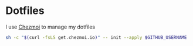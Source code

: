 # Dotfiles

I use [Chezmoi](https://www.chezmoi.io) to manage my dotfiles


```bash
sh -c "$(curl -fsLS get.chezmoi.io)" -- init --apply $GITHUB_USERNAME
```
